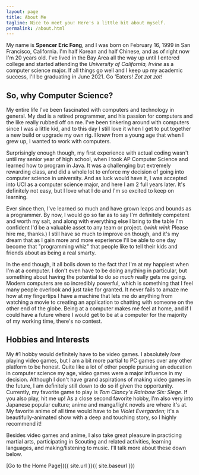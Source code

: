 ```yaml
---
layout: page
title: About Me
tagline: Nice to meet you! Here's a little bit about myself.
permalink: /about.html
---
```


My name is **Spencer Eric Fong**, and I was born on February 16, 1999 in San Francisco, California. I'm half Korean and half Chinese, and as of right now I'm 20 years old.
I've lived in the Bay Area all the way up until I entered college and started attending the *University of California, Irvine* as a computer science major. If all things go well and I keep up my academic success, I'll be graduating in June 2021. Go 'Eaters! *Zot zot zot!*


## So, why Computer Science?
My entire life I've been fascinated with computers and technology in general. My dad is a retired programmer, and his passion for computers and the like really rubbed off on me. I've been tinkering around with computers since I was a little kid, and to this day I still love it when I get to put together a new build or upgrade my own rig. I knew from a young age that when I grew up, I wanted to work with computers.

Surprisingly enough though, my first experience with actual coding wasn't until my senior year of high school, when I took AP Computer Science and learned how to program in Java. It was a challenging but extremely rewarding class, and did a whole lot to enforce my decision of going into computer science in university. And as luck would have it, I was accepted into UCI as a computer science major, and here I am 2 full years later. It's definitely not easy, but I love what I do and I'm so excited to keep on learning.

Ever since then, I've learned so much and have grown leaps and bounds as a programmer. By now, I would go so far as to say I'm definitely competent and worth my salt, and along with everything else I bring to the table I'm confident I'd be a valuable asset to any team or project. (*wink wink* Please hire me, thanks.) I still have so much to improve on though, and it's my dream that as I gain more and more experience I'll be able to one day become that "programming whiz" that people like to tell their kids and friends about as being a real smarty.

In the end though, it all boils down to the fact that I'm at my happiest when I'm at a computer. I don't even have to be doing anything in particular, but something about having the potential to do *so much* really gets me going. Modern computers are so incredibly powerful, which is something that I feel many people overlook and just take for granted. It never fails to amaze me how at my fingertips I have a machine that lets me do anything from watching a movie to creating an application to chatting with someone on the other end of the globe. Being at a computer makes me feel at home, and if I could have a future where I would get to be at a computer for the majority of my working time, there's no contest.


## Hobbies and Interests
My \#1 hobby would definitely have to be video games. I absolutely *love* playing video games, but I am a bit more partial to PC games over any other platform to be honest. Quite like a lot of other people pursuing an education in computer science my age, video games were a major influence in my decision. Although I don't have grand aspirations of making video games in the future, I am definitely still down to do so if given the opportunity. Currently, my favorite game to play is *Tom Clancy's Rainbow Six: Siege*. If you also play, hit me up!
As a close second favorite hobby, I'm also very into Japanese popular culture; anime and manga/light novels are where it's at. My favorite anime of all time would have to be *Violet Evergarden*; it's a beautifully-animated show with a deep and touching story, so I highly recommend it!

Besides video games and anime, I also take great pleasure in practicing martial arts, participating in Scouting and related activities, learning languages, and making/listening to music. I'll talk more about these down below.


[Go to the Home Page]({{ site.url }}{{ site.baseurl }})
